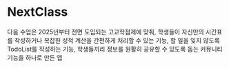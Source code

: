 # NextClass
다음 수업은 2025년부터 전면 도입되는 고교학점제에 맞춰, 학생들이 자신만의 시간표를 작성하거나 복잡한 성적 계산을 간편하게 처리할 수 있는 기능, 할 일을 잊지 않도록 TodoList를 작성하는 기능, 학생들끼리 정보를 원활히 공유할 수 있도록 돕는 커뮤니티 기능을 하나로 만든 앱
